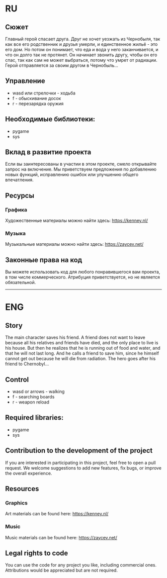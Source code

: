 # RU
## Сюжет
Главный герой спасает друга. Друг не хочет уезжать из Чернобыля, так как все его родственник и друзья умерли, и единственное жильё - это его дом. 
Но потом он понимает, что еда и вода у него заканчивается, и что он долго так не протянет. 
Он начинает звонить другу, чтобы он его спас, так как сам не может выбраться, потому что умрет от радиации. 
Герой отправляется за своим другом в Чернобыль...
## Управление
+ wasd или стрелочки - ходьба
+ f - обыскивание досок
+ r - перезарядка оружия
## Необходимые библиотеки:
+ pygame
+ sys
## Вклад в развитие проекта
Если вы заинтересованы в участии в этом проекте, смело открывайте запрос на включение. 
Мы приветствуем предложения по добавлению новых функций, исправлению ошибок или улучшению общего впечатления.

## Ресурсы
### Графика
Художественные материалы можно найти здесь: https://kenney.nl/
### Музыка
Музыкальные материалы можно найти   здесь: https://zaycev.net/

## Законные права на код
Вы можете использовать код для любого понравившегося вам проекта, в том числе коммерческого. 
Атрибуция приветствуется, но не является обязательной.


___


# ENG
## Story
The main character saves his friend. A friend does not want to leave because all his relatives and friends have died, and the only place to live is his house.
But then he realizes that he is running out of food and water, and that he will not last long.
And he calls a friend to save him, since he himself cannot get out because he will die from radiation.
The hero goes after his friend to Chernobyl...
## Control
+ wasd or arrows - walking
+ f - searching boards
+ r - weapon reload
## Required libraries:
+ pygame
+ sys

## Contribution to the development of the project
If you are interested in participating in this project, feel free to open a pull request.
We welcome suggestions to add new features, fix bugs, or improve the overall experience.

## Resources
### Graphics
Art materials can be found here: https://kenney.nl/
### Music
Music materials can be found here: https://zaycev.net/

## Legal rights to code
You can use the code for any project you like, including commercial ones. 
Attributions would be appreciated but are not required.